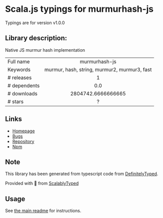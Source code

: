 
# Scala.js typings for murmurhash-js

Typings are for version v1.0.0

## Library description:
Native JS murmur hash implementation

|                    |                 |
| ------------------ | :-------------: |
| Full name          | murmurhash-js |
| Keywords           | murmur, hash, string, murmur2, murmur3, fast |
| # releases         | 1 |
| # dependents       | 0.0 |
| # downloads        | 2804742.6666666665 |
| # stars            | ? |

## Links
- [Homepage](https://github.com/mikolalysenko/murmurhash-js)
- [Bugs](https://github.com/mikolalysenko/murmurhash-js/issues)
- [Repository](https://github.com/mikolalysenko/murmurhash-js)
- [Npm](https://www.npmjs.com/package/murmurhash-js)
    


## Note
This library has been generated from typescript code from [DefinitelyTyped](https://definitelytyped.org).

Provided with :purple_heart: from [ScalablyTyped](https://github.com/oyvindberg/ScalablyTyped)

## Usage
See [the main readme](../../readme.md) for instructions.


